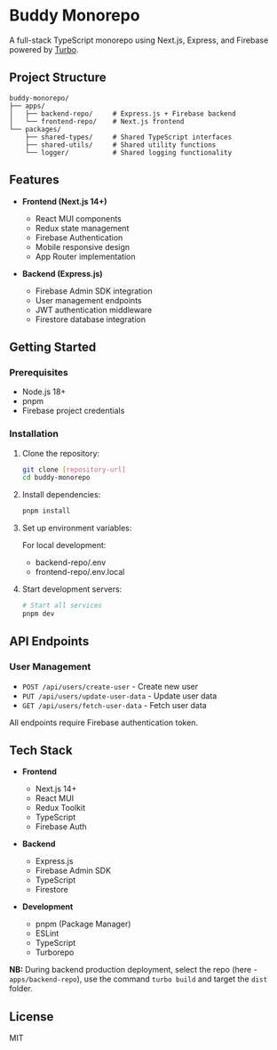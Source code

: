 # Buddy Monorepo

A full-stack TypeScript monorepo using Next.js, Express, and Firebase powered by [Turbo](https://turbo.build).

## Project Structure

```
buddy-monorepo/
├── apps/
│   ├── backend-repo/     # Express.js + Firebase backend
│   └── frontend-repo/    # Next.js frontend
└── packages/
    ├── shared-types/     # Shared TypeScript interfaces
    ├── shared-utils/     # Shared utility functions
    └── logger/           # Shared logging functionality
```

## Features

- **Frontend (Next.js 14+)**

  - React MUI components
  - Redux state management
  - Firebase Authentication
  - Mobile responsive design
  - App Router implementation

- **Backend (Express.js)**
  - Firebase Admin SDK integration
  - User management endpoints
  - JWT authentication middleware
  - Firestore database integration

## Getting Started

### Prerequisites

- Node.js 18+
- pnpm
- Firebase project credentials

### Installation

1. Clone the repository:

   ```bash
   git clone [repository-url]
   cd buddy-monorepo
   ```

2. Install dependencies:

   ```bash
   pnpm install
   ```

3. Set up environment variables:

   For local development:

   - backend-repo/.env
   - frontend-repo/.env.local

4. Start development servers:
   ```bash
   # Start all services
   pnpm dev
   ```

## API Endpoints

### User Management

- `POST /api/users/create-user` - Create new user
- `PUT /api/users/update-user-data` - Update user data
- `GET /api/users/fetch-user-data` - Fetch user data

All endpoints require Firebase authentication token.

## Tech Stack

- **Frontend**

  - Next.js 14+
  - React MUI
  - Redux Toolkit
  - TypeScript
  - Firebase Auth

- **Backend**

  - Express.js
  - Firebase Admin SDK
  - TypeScript
  - Firestore

- **Development**
  - pnpm (Package Manager)
  - ESLint
  - TypeScript
  - Turborepo

**NB:** During backend production deployment, select the repo (here - `apps/backend-repo`), use the command `turbo build` and target the `dist` folder.

## License

MIT
